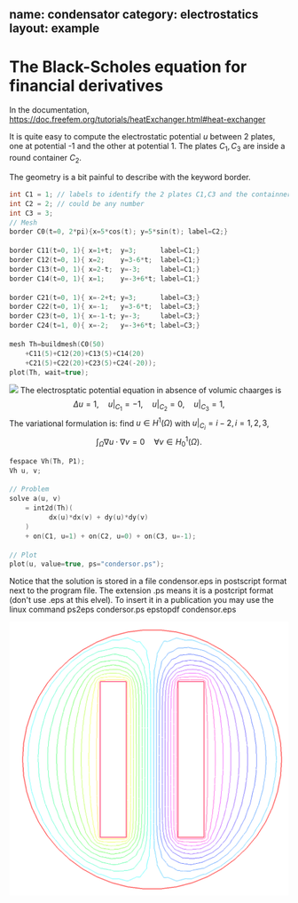 name: condensator
category: electrostatics
layout: example
---

# The Black-Scholes equation for financial derivatives

In the documentation, 
https://doc.freefem.org/tutorials/heatExchanger.html#heat-exchanger

It is quite easy to compute the electrostatic potential $u$ between 2 plates, one at potential -1 and the other at potential 1.  The plates $C_1,C_3$ are inside a round container $C_2$.

The geometry is a bit painful to describe with the keyword border.
~~~c++
int C1 = 1; // labels to identify the 2 plates C1,C3 and the containner C2
int C2 = 2; // could be any number
int C3 = 3;
// Mesh
border C0(t=0, 2*pi){x=5*cos(t); y=5*sin(t); label=C2;}

border C11(t=0, 1){ x=1+t;  y=3;      label=C1;}
border C12(t=0, 1){ x=2;    y=3-6*t;  label=C1;}
border C13(t=0, 1){ x=2-t;  y=-3;     label=C1;}
border C14(t=0, 1){ x=1;    y=-3+6*t; label=C1;}

border C21(t=0, 1){ x=-2+t; y=3;      label=C3;}
border C22(t=0, 1){ x=-1;   y=3-6*t;  label=C3;}
border C23(t=0, 1){ x=-1-t; y=-3;     label=C3;}
border C24(t=1, 0){ x=-2;   y=-3+6*t; label=C3;}

mesh Th=buildmesh(C0(50)
    +C11(5)+C12(20)+C13(5)+C14(20)
    +C21(5)+C22(20)+C23(5)+C24(-20));
plot(Th, wait=true);
~~~~
![](https://raw.githubusercontent.com/phtournier/ffmdtest/refs/heads/main/md/figures/condensor/mesh.png)
The electrosptatic potential equation in absence of volumic chaarges is
$$
\Delta u =1,\quad u|_{C_1}=-1,\quad u|_{C_2}=0,\quad u|_{C_3}=1,
$$
The variational formulation is: find $u\in H^1(\Omega)$ with $u|_{C_i}=i-2, i=1,2,3$,
$$
\int_\Omega\nabla u\cdot\nabla v=0\quad \forall v\in H^1_0(\Omega).
$$
~~~c++
fespace Vh(Th, P1);
Vh u, v;

// Problem
solve a(u, v)
    = int2d(Th)(
          dx(u)*dx(v) + dy(u)*dy(v)
    )
    + on(C1, u=1) + on(C2, u=0) + on(C3, u=-1);

// Plot
plot(u, value=true, ps="condersor.ps");
~~~
Notice that the solution is stored in a file condensor.eps in postscript format next to the program file. The extension .ps means it is a postcript format (don't use .eps at this elvel). To insert it in a publication you may use the linux command
    ps2eps condersor.ps
    epstopdf condensor.eps

![](https://raw.githubusercontent.com/phtournier/ffmdtest/refs/heads/main/md/figures/condensor/solution.png)
